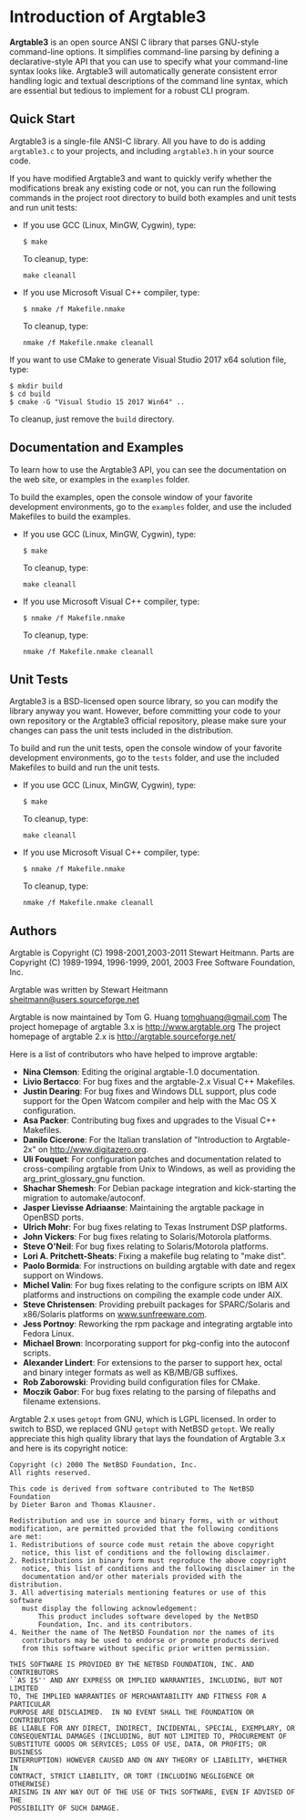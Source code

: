 
Introduction of Argtable3
=========================

**Argtable3** is an open source ANSI C library that parses GNU-style command-line
options. It simplifies command-line parsing by defining a declarative-style API
that you can use to specify what your command-line syntax looks like. Argtable3
will automatically generate consistent error handling logic and textual
descriptions of the command line syntax, which are essential but tedious to
implement for a robust CLI program.


Quick Start
-----------

Argtable3 is a single-file ANSI-C library. All you have to do is adding
`argtable3.c` to your projects, and including `argtable3.h` in your source code.

If you have modified Argtable3 and want to quickly verify whether the
modifications break any existing code or not, you can run the following commands
in the project root directory to build both examples and unit tests and run unit
tests:

* If you use GCC (Linux, MinGW, Cygwin), type:

  ```
  $ make
  ```

  To cleanup, type:
  
  ```
  make cleanall
  ```

* If you use Microsoft Visual C++ compiler, type:

  ```
  $ nmake /f Makefile.nmake
  ```

  To cleanup, type:
  
  ```
  nmake /f Makefile.nmake cleanall
  ```

If you want to use CMake to generate Visual Studio 2017 x64 solution file, type:

```
$ mkdir build
$ cd build
$ cmake -G "Visual Studio 15 2017 Win64" ..
```
  
To cleanup, just remove the `build` directory.


Documentation and Examples
--------------------------

To learn how to use the Argtable3 API, you can see the documentation on the web
site, or examples in the `examples` folder.

To build the examples, open the console window of your favorite development
environments, go to the `examples` folder, and use the included Makefiles to build
the examples.

* If you use GCC (Linux, MinGW, Cygwin), type:

  ```
  $ make
  ```

  To cleanup, type:
  
  ```
  make cleanall
  ```


* If you use Microsoft Visual C++ compiler, type:

  ```
  $ nmake /f Makefile.nmake
  ```

  To cleanup, type:
  
  ```
  nmake /f Makefile.nmake cleanall
  ```
  

Unit Tests
----------

Argtable3 is a BSD-licensed open source library, so you can modify the library
anyway you want. However, before committing your code to your own repository or
the Argtable3 official repository, please make sure your changes can pass the
unit tests included in the distribution.

To build and run the unit tests, open the console window of your favorite
development environments, go to the `tests` folder, and use the included Makefiles
to build and run the unit tests.

* If you use GCC (Linux, MinGW, Cygwin), type:

  ```
  $ make
  ```

  To cleanup, type:
  
  ```
  make cleanall
  ```


* If you use Microsoft Visual C++ compiler, type:

  ```
  $ nmake /f Makefile.nmake
  ```

  To cleanup, type:
  
  ```
  nmake /f Makefile.nmake cleanall
  ```
  

Authors
-------

Argtable is Copyright (C) 1998-2001,2003-2011 Stewart Heitmann.
Parts are Copyright (C) 1989-1994, 1996-1999, 2001, 2003
  Free Software Foundation, Inc.

Argtable was written by Stewart Heitmann <sheitmann@users.sourceforge.net>

Argtable is now maintained by Tom G. Huang <tomghuang@gmail.com>
The project homepage of argtable 3.x is http://www.argtable.org
The project homepage of argtable 2.x is http://argtable.sourceforge.net/

Here is a list of contributors who have helped to improve argtable:

- **Nina Clemson**: Editing the original argtable-1.0 documentation.
- **Livio Bertacco**: For bug fixes and the argtable-2.x Visual C++ Makefiles.                              
- **Justin Dearing**: For bug fixes and Windows DLL support, plus code support for the Open Watcom compiler and help with the Mac OS X configuration.
- **Asa Packer**: Contributing bug fixes and upgrades to the Visual C++ Makefiles.
- **Danilo Cicerone**: For the Italian translation of "Introduction to Argtable-2x" on http://www.digitazero.org.
- **Uli Fouquet**: For configuration patches and documentation related to cross-compiling argtable from Unix to Windows, as well as providing the arg_print_glossary_gnu function.
- **Shachar Shemesh**: For Debian package integration and kick-starting the migration to automake/autoconf.
- **Jasper Lievisse Adriaanse**:  Maintaining the argtable package in OpenBSD ports.
- **Ulrich Mohr**: For bug fixes relating to Texas Instrument DSP platforms.
- **John Vickers**: For bug fixes relating to Solaris/Motorola platforms.
- **Steve O'Neil**: For bug fixes relating to Solaris/Motorola platforms.
- **Lori A. Pritchett-Sheats**: Fixing a makefile bug relating to "make dist".
- **Paolo Bormida**: For instructions on building argtable with date and regex support on Windows.
- **Michel Valin**: For bug fixes relating to the configure scripts on IBM AIX platforms and instructions on compiling the example code under AIX.
- **Steve Christensen**: Providing prebuilt packages for SPARC/Solaris and x86/Solaris platforms on www.sunfreeware.com.
- **Jess Portnoy**: Reworking the rpm package and integrating argtable into Fedora Linux.
- **Michael Brown**: Incorporating support for pkg-config into the autoconf scripts.
- **Alexander Lindert**: For extensions to the parser to support hex, octal and binary integer formats as well as KB/MB/GB suffixes.
- **Rob Zaborowski**: Providing build configuration files for CMake.
- **Moczik Gabor**: For bug fixes relating to the parsing of filepaths and filename extensions.

Argtable 2.x uses `getopt` from GNU, which is LGPL licensed. In order to switch to BSD, we replaced GNU `getopt` with NetBSD `getopt`. We really appreciate this high quality library that lays the foundation of Argtable 3.x and here is its copyright notice:

```
Copyright (c) 2000 The NetBSD Foundation, Inc.
All rights reserved.

This code is derived from software contributed to The NetBSD Foundation
by Dieter Baron and Thomas Klausner.

Redistribution and use in source and binary forms, with or without
modification, are permitted provided that the following conditions
are met:
1. Redistributions of source code must retain the above copyright
   notice, this list of conditions and the following disclaimer.
2. Redistributions in binary form must reproduce the above copyright
   notice, this list of conditions and the following disclaimer in the
   documentation and/or other materials provided with the distribution.
3. All advertising materials mentioning features or use of this software
   must display the following acknowledgement:
       This product includes software developed by the NetBSD
       Foundation, Inc. and its contributors.
4. Neither the name of The NetBSD Foundation nor the names of its
   contributors may be used to endorse or promote products derived
   from this software without specific prior written permission.

THIS SOFTWARE IS PROVIDED BY THE NETBSD FOUNDATION, INC. AND CONTRIBUTORS
``AS IS'' AND ANY EXPRESS OR IMPLIED WARRANTIES, INCLUDING, BUT NOT LIMITED
TO, THE IMPLIED WARRANTIES OF MERCHANTABILITY AND FITNESS FOR A PARTICULAR
PURPOSE ARE DISCLAIMED.  IN NO EVENT SHALL THE FOUNDATION OR CONTRIBUTORS
BE LIABLE FOR ANY DIRECT, INDIRECT, INCIDENTAL, SPECIAL, EXEMPLARY, OR
CONSEQUENTIAL DAMAGES (INCLUDING, BUT NOT LIMITED TO, PROCUREMENT OF
SUBSTITUTE GOODS OR SERVICES; LOSS OF USE, DATA, OR PROFITS; OR BUSINESS
INTERRUPTION) HOWEVER CAUSED AND ON ANY THEORY OF LIABILITY, WHETHER IN
CONTRACT, STRICT LIABILITY, OR TORT (INCLUDING NEGLIGENCE OR OTHERWISE)
ARISING IN ANY WAY OUT OF THE USE OF THIS SOFTWARE, EVEN IF ADVISED OF THE
POSSIBILITY OF SUCH DAMAGE.
```
